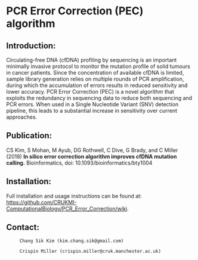 # PCR Error Correction (PEC) algorithm

## Introduction:

Circulating-free DNA (cfDNA) profiling by sequencing is an important minimally invasive protocol to monitor the mutation profile of solid tumours in cancer patients. Since the concentration of available cfDNA is limited, sample library generation relies on multiple rounds of PCR amplification, during which the accumulation of errors results in reduced sensitivity and lower accuracy. PCR Error Correction (PEC) is a novel algorithm that exploits the redundancy in sequencing data to reduce both sequencing and PCR errors. When used in a Single Nucleotide Variant (SNV) detection pipeline, this leads to a substantial increase in sensitivity over current approaches.

## Publication:

CS Kim, S Mohan, M Ayub, DG Rothwell, C Dive, G Brady, and C Miller (2018) __In silico error correction algorithm improves cfDNA mutation calling.__ Bioinformatics, doi: 10.1093/bioinformatics/bty1004

## Installation:

Full installation and usage instructions can be found at: <https://github.com/CRUKMI-ComputationalBiology/PCR_Error_Correction/wiki>.

## Contact:

         Chang Sik Kim (kim.chang.sik@gmail.com)
         
         Crispin Miller (crispin.miller@cruk.manchester.ac.uk)

